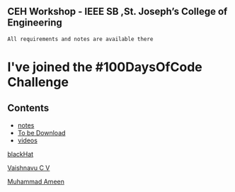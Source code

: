 
## CEH Workshop - IEEE SB ,St. Joseph’s College of Engineering

```
All requirements and notes are available there
```
# I've joined the #100DaysOfCode Challenge

## Contents

* [notes](note.md)
* [To be Download](download.md)
* [videos](pdf.md)

<a href="" /></a>

[blackHat](https://www.instagram.com/blackhat_academy/)

[Vaishnavu C V](https://www.instagram.com/hack_with_vyshu/)

[Muhammad Ameen](https://www.instagram.com/_a.m.e.e.n._/)
